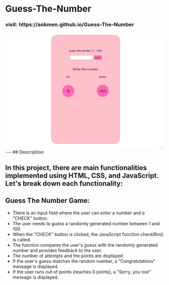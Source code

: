 # Guess-The-Number
<h3>visit: https://aokmen.github.io/Guess-The-Number</h3>
<img alt="alt_text" src="./guess.gif"/>
---
## Description:

In this project, there are main functionalities implemented using HTML, CSS, and JavaScript. Let's break down each functionality:
---
Guess The Number Game:
---
* There is an input field where the user can enter a number and a "CHECK" button.
* The user needs to guess a randomly generated number between 1 and 100.
* When the "CHECK" button is clicked, the JavaScript function checkBtn() is called.
* The function compares the user's guess with the randomly generated number and provides feedback to the user.
* The number of attempts and the points are displayed.
* If the user's guess matches the random number, a "Congratulations" message is displayed.
* If the user runs out of points (reaches 0 points), a "Sorry, you lost" message is displayed.
